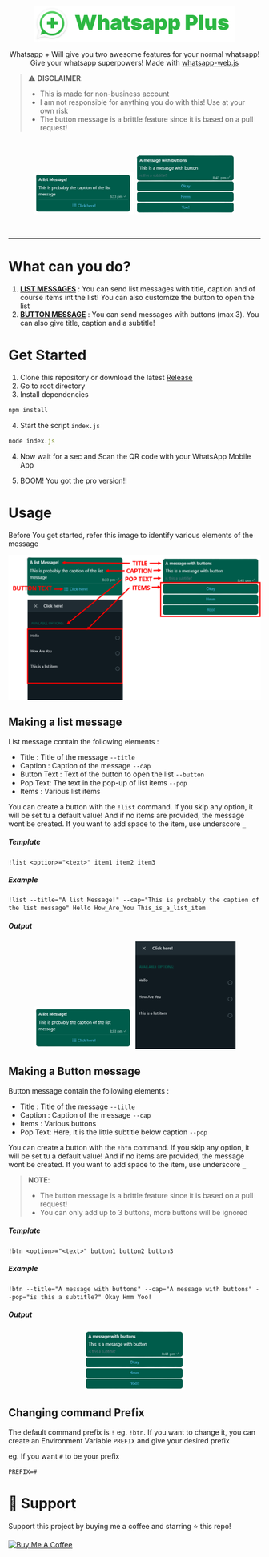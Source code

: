 <p align="center">
<img src="./images/logo.svg" width="400">

</p>
<p align="center">Whatsapp + Will give you two awesome features for your normal whatsapp! Give your whatsapp superpowers! Made with <a href="https://github.com/pedroslopez/whatsapp-web.js/">whatsapp-web.js</a></p>

> ⚠️ **DISCLAIMER**:
>
> -   This is made for non-business account
> -   I am not responsible for anything you do with this! Use at your own risk
> -   The button message is a brittle feature since it is based on a pull request!

<br>
<p align="center"><img src="images\list_msg_preview.png" width="200"> 
<img width="200"src="images\btn_msg_preview.png"></p>
<br>
<hr>

# What can you do?

1. [**LIST MESSAGES**](#making-a-list-message) : You can send list messages with title, caption and of course items int the list! You can also customize the button to open the list
2. [**BUTTON MESSAGE**](#making-a-button-message) : You can send messages with buttons (max 3). You can also give title, caption and a subtitle!
   <br>

# Get Started

1. Clone this repository or download the latest [Release](#)
2. Go to root directory
3. Install dependencies

```js
npm install
```

4. Start the script `index.js`

```js
node index.js
```

4. Now wait for a sec and Scan the QR code with your WhatsApp Mobile App

5. BOOM! You got the pro version!!

# Usage

Before You get started, refer this image to identify various elements of the message

![DIAGRAM](./images/info.png)

## Making a list message

List message contain the following elements :

-   Title : Title of the message `--title`
-   Caption : Caption of the message `--cap`
-   Button Text : Text of the button to open the list `--button`
-   Pop Text: The text in the pop-up of list items `--pop`
-   Items : Various list items

You can create a button with the `!list` command. If you skip any option, it will be set tu a default value! And if no items are provided, the message wont be created. If you want to add space to the item, use underscore `_`

##### Template

```
!list <option>="<text>" item1 item2 item3
```

##### Example

```
!list --title="A list Message!" --cap="This is probably the caption of the list message" Hello How_Are_You This_is_a_list_item
```

##### Output

<p align="center"><img src="images\list_msg_preview.png" width="200"> 
<img width="200"src="images\list_open_preview.png"></p>

## Making a Button message

Button message contain the following elements :

-   Title : Title of the message `--title`
-   Caption : Caption of the message `--cap`
-   Items : Various buttons
-   Pop Text: Here, it is the little subtitle below caption `--pop`

You can create a button with the `!btn` command. If you skip any option, it will be set tu a default value! And if no items are provided, the message wont be created. If you want to add space to the item, use underscore `_`

> **NOTE**:
>
> -   The button message is a brittle feature since it is based on a pull request!
> -   You can only add up to 3 buttons, more buttons will be ignored

##### Template

```
!btn <option>="<text>" button1 button2 button3
```

##### Example

```
!btn --title="A message with buttons" --cap="A message with buttons" --pop="is this a subtitle?" Okay Hmm Yoo!
```

##### Output

<p align="center"><img src="images\btn_msg_preview.png" width="200"> </p>

## Changing command Prefix

The default command prefix is `!` eg. `!btn`. If you want to change it, you can create an Environment Variable `PREFIX` and give your desired prefix

eg. If you want `#` to be your prefix

```.env
PREFIX=#
```

# 💪 Support

Support this project by buying me a coffee and starring ⭐ this repo!

<a href="https://www.buymeacoffee.com/harrytom" target="_blank"><img src="https://cdn.buymeacoffee.com/buttons/v2/default-yellow.png" alt="Buy Me A Coffee" style="height: 60px !important;width: 217px !important;" ></a><br>
